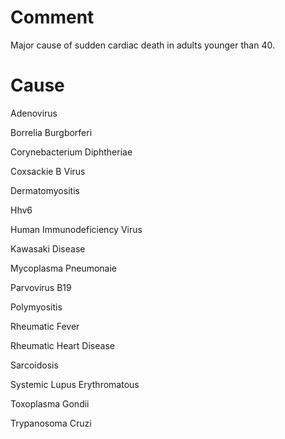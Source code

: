 # Comment

Major cause of sudden cardiac death in adults younger than 40.

# Cause

Adenovirus

Borrelia Burgborferi

Corynebacterium Diphtheriae

Coxsackie B Virus

Dermatomyositis

Hhv6

Human Immunodeficiency Virus

Kawasaki Disease

Mycoplasma Pneumonaie

Parvovirus B19

Polymyositis

Rheumatic Fever

Rheumatic Heart Disease

Sarcoidosis

Systemic Lupus Erythromatous

Toxoplasma Gondii

Trypanosoma Cruzi
